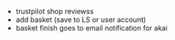 - trustpilot shop reviewss
- add basket (save to LS or user account)
- basket finish goes to email notification for akai
